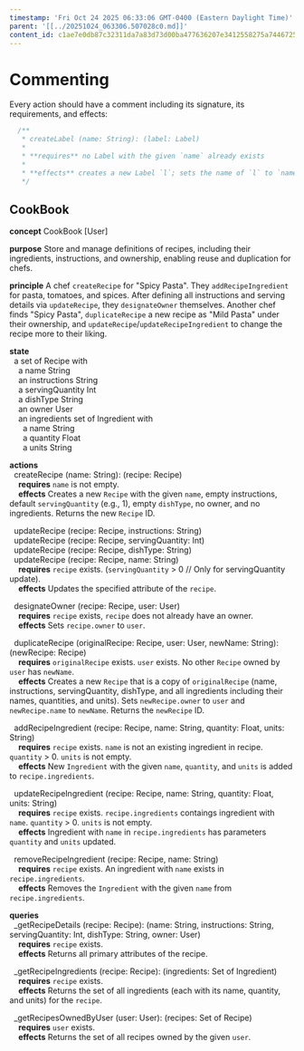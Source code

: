 ```yaml
---
timestamp: 'Fri Oct 24 2025 06:33:06 GMT-0400 (Eastern Daylight Time)'
parent: '[[../20251024_063306.507028c0.md]]'
content_id: c1ae7e0db87c32311da7a83d73d00ba477636207e3412558275a7446725e1be0
---
```


# Commenting

Every action should have a comment including its signature, its requirements, and effects:

```typescript
  /**
   * createLabel (name: String): (label: Label)
   *
   * **requires** no Label with the given `name` already exists
   *
   * **effects** creates a new Label `l`; sets the name of `l` to `name`; returns `l` as `label`
   */
```

## CookBook

**concept** CookBook \[User]

**purpose** Store and manage definitions of recipes, including their ingredients, instructions, and ownership, enabling reuse and duplication for chefs.

**principle** A chef `createRecipe` for "Spicy Pasta". They `addRecipeIngredient` for pasta, tomatoes, and spices. After defining all instructions and serving details via `updateRecipe`, they `designateOwner` themselves. Another chef finds "Spicy Pasta", `duplicateRecipe` a new recipe as "Mild Pasta" under their ownership, and `updateRecipe`/`updateRecipeIngredient` to change the recipe more to their liking.

**state**\
  a set of Recipe with\
    a name String\
    an instructions String\
    a servingQuantity Int\
    a dishType String\
    an owner User\
    an ingredients set of Ingredient with\
      a name String\
      a quantity Float\
      a units String

**actions**\
  createRecipe (name: String): (recipe: Recipe)\
    **requires** `name` is not empty.\
    **effects** Creates a new `Recipe` with the given `name`, empty instructions, default `servingQuantity` (e.g., 1), empty `dishType`, no owner, and no ingredients. Returns the new `Recipe` ID.

  updateRecipe (recipe: Recipe, instructions: String)\
  updateRecipe (recipe: Recipe, servingQuantity: Int)\
  updateRecipe (recipe: Recipe, dishType: String)\
  updateRecipe (recipe: Recipe, name: String)\
    **requires** `recipe` exists. (`servingQuantity` > 0 // Only for servingQuantity update).\
    **effects** Updates the specified attribute of the `recipe`.

  designateOwner (recipe: Recipe, user: User)\
    **requires** `recipe` exists, `recipe` does not already have an owner.\
    **effects** Sets `recipe.owner` to `user`.

  duplicateRecipe (originalRecipe: Recipe, user: User, newName: String): (newRecipe: Recipe)\
    **requires** `originalRecipe` exists. `user` exists. No other `Recipe` owned by `user` has `newName`.\
    **effects** Creates a new `Recipe` that is a copy of `originalRecipe` (name, instructions, servingQuantity, dishType, and all ingredients including their names, quantities, and units). Sets `newRecipe.owner` to `user` and `newRecipe.name` to `newName`. Returns the `newRecipe` ID.

  addRecipeIngredient (recipe: Recipe, name: String, quantity: Float, units: String)\
    **requires** `recipe` exists. `name` is not an existing ingredient in recipe. `quantity` > 0. `units` is not empty.\
    **effects** New `Ingredient` with the given `name`, `quantity`, and `units` is added to `recipe.ingredients`.

  updateRecipeIngredient (recipe: Recipe, name: String, quantity: Float, units: String)\
    **requires** `recipe` exists. `recipe.ingredients` contaings ingredient with `name`. `quantity` > 0. `units` is not empty.\
    **effects** Ingredient with `name` in `recipe.ingredients` has parameters `quantity` and `units` updated.

  removeRecipeIngredient (recipe: Recipe, name: String)\
    **requires** `recipe` exists. An ingredient with `name` exists in `recipe.ingredients`.\
    **effects** Removes the `Ingredient` with the given `name` from `recipe.ingredients`.

**queries**\
  \_getRecipeDetails (recipe: Recipe): (name: String, instructions: String, servingQuantity: Int, dishType: String, owner: User)\
    **requires** `recipe` exists.\
    **effects** Returns all primary attributes of the recipe.

  \_getRecipeIngredients (recipe: Recipe): (ingredients: Set of Ingredient)\
    **requires** `recipe` exists.\
    **effects** Returns the set of all ingredients (each with its name, quantity, and units) for the `recipe`.

  \_getRecipesOwnedByUser (user: User): (recipes: Set of Recipe)\
    **requires** `user` exists.\
    **effects** Returns the set of all recipes owned by the given `user`.
